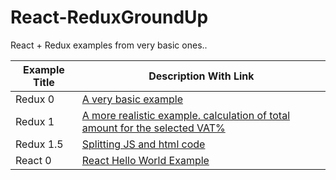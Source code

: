 # React-ReduxGroundUp
React + Redux examples from very basic ones..

 Example Title| Description With Link
------------- | -------------
Redux 0 | [A very basic example](https://rawgit.com/mayurdange/React-ReduxGroundUp/master/Redux%200/rawCounter%20.html)
Redux 1 | [A more realistic example. calculation of total amount for the selected VAT%](https://rawgit.com/mayurdange/React-ReduxGroundUp/master/Redux%201/simpleCalculation.html)
Redux 1.5 | [Splitting JS and html code](https://rawgit.com/mayurdange/React-ReduxGroundUp/master/Redux%201.5/Component.html)
React 0 | [React Hello World Example](https://rawgit.com/mayurdange/React-ReduxGroundUp/master/React%200/Hello_World.html)
